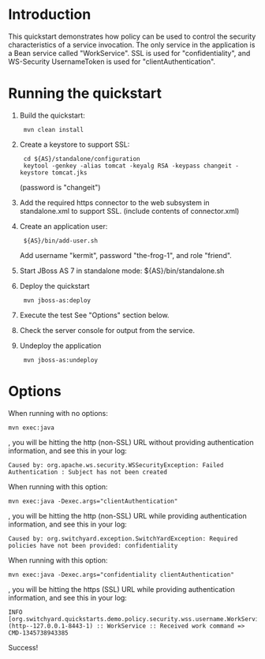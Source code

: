 Introduction
============
This quickstart demonstrates how policy can be used to control the security characteristics of a
service invocation.  The only service in the application is a Bean service called "WorkService".
SSL is used for "confidentiality", and WS-Security UsernameToken is used for "clientAuthentication".


Running the quickstart
======================

1. Build the quickstart:

        mvn clean install

2. Create a keystore to support SSL:

        cd ${AS}/standalone/configuration
        keytool -genkey -alias tomcat -keyalg RSA -keypass changeit -keystore tomcat.jks

    (password is "changeit")
3. Add the required https connector to the web subsystem in standalone.xml to support SSL. (include contents of connector.xml)
4. Create an application user:

        ${AS}/bin/add-user.sh

    Add username "kermit", password "the-frog-1", and role "friend".
5. Start JBoss AS 7 in standalone mode:
        ${AS}/bin/standalone.sh

6. Deploy the quickstart

        mvn jboss-as:deploy

7. Execute the test
    See "Options" section below.
8. Check the server console for output from the service.
9. Undeploy the application

        mvn jboss-as:undeploy

Options
=======

When running with no options:

    mvn exec:java

, you will be hitting the http (non-SSL) URL without providing authentication information, and see this in your log:

    Caused by: org.apache.ws.security.WSSecurityException: Failed Authentication : Subject has not been created

When running with this option:

    mvn exec:java -Dexec.args="clientAuthentication"

, you will be hitting the http (non-SSL) URL while providing authentication information, and see this in your log:

    Caused by: org.switchyard.exception.SwitchYardException: Required policies have not been provided: confidentiality

When running with this option:

    mvn exec:java -Dexec.args="confidentiality clientAuthentication"

, you will be hitting the https (SSL) URL while providing authentication information, and see this in your log:

    INFO  [org.switchyard.quickstarts.demo.policy.security.wss.username.WorkServiceBean] (http--127.0.0.1-8443-1) :: WorkService :: Received work command => CMD-1345738943385

Success!
